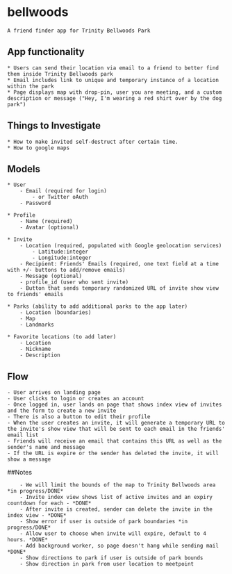 # bellwoods
	A friend finder app for Trinity Bellwoods Park

## App functionality
	* Users can send their location via email to a friend to better find them inside Trinity Bellwoods park
	* Email includes link to unique and temporary instance of a location within the park
	* Page displays map with drop-pin, user you are meeting, and a custom description or message ("Hey, I'm wearing a red shirt over by the dog park")

## Things to Investigate
	* How to make invited self-destruct after certain time.
	* How to google maps

## Models
	* User
		- Email (required for login)
			- or Twitter oAuth
		- Password

	* Profile
		- Name (required)
		- Avatar (optional)

	* Invite
		- Location (required, populated with Google geolocation services)
			- Latitude:integer
			- Longitude:integer
		- Recipient: Friends' Emails (required, one text field at a time with +/- buttons to add/remove emails)
		- Message (optional)
		- profile_id (user who sent invite)
		- Button that sends temporary randomized URL of invite show view to friends' emails

	* Parks (ability to add additional parks to the app later)
		- Location (boundaries)
		- Map
		- Landmarks

	* Favorite locations (to add later)
		- Location
		- Nickname
		- Description

## Flow
	- User arrives on landing page
	- User clicks to login or creates an account
	- Once logged in, user lands on page that shows index view of invites and the form to create a new invite
	- There is also a button to edit their profile
	- When the user creates an invite, it will generate a temporary URL to the invite's show view that will be sent to each email in the friends' email list
	- Friends will receive an email that contains this URL as well as the sender's name and message
	- If the URL is expire or the sender has deleted the invite, it will show a message

##Notes
```
	- We will limit the bounds of the map to Trinity Bellwoods area *in progress/DONE*
	- Invite index view shows list of active invites and an expiry countdown for each - *DONE*
	- After invite is created, sender can delete the invite in the index view - *DONE*
	- Show error if user is outside of park boundaries *in progress/DONE*
	- Allow user to choose when invite will expire, default to 4 hours. *DONE*
	- Add background worker, so page doesn't hang while sending mail *DONE*
	- Show directions to park if user is outside of park bounds
	- Show direction in park from user location to meetpoint
```